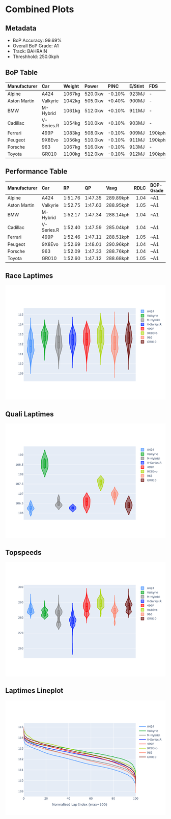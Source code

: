 # Combined Plots

## Metadata

- BoP Accuracy: 99.69%
- Overall BoP Grade: A1
- Track: BAHRAIN
- Threshhold: 250.0kph

## BoP Table
| Manufacturer   | Car        | Weight   | Power   | PINC   | E/Stint   | FDS    | RDP    | QDP    | TDP    |
|:---------------|:-----------|:---------|:--------|:-------|:----------|:-------|:-------|:-------|:-------|
| Alpine         | A424       | 1067kg   | 520.0kw | -0.10% | 923MJ     | -      | 52.35% | 61.85% | 27.84% |
| Aston Martin   | Valkyrie   | 1042kg   | 505.0kw | +0.40% | 900MJ     | -      | 53.59% | 53.33% | 21.51% |
| BMW            | M-Hybrid   | 1061kg   | 512.0kw | +0.10% | 911MJ     | -      | 53.26% | 57.23% | 34.54% |
| Cadillac       | V-Series.R | 1054kg   | 510.0kw | +0.10% | 903MJ     | -      | 47.80% | 56.73% | 19.63% |
| Ferrari        | 499P       | 1083kg   | 508.0kw | -0.10% | 909MJ     | 190kph | 53.02% | 42.32% | 9.88%  |
| Peugeot        | 9X8Evo     | 1056kg   | 510.0kw | -0.10% | 911MJ     | 190kph | 48.47% | 51.26% | 16.02% |
| Porsche        | 963        | 1067kg   | 516.0kw | -0.10% | 913MJ     | -      | 50.87% | 45.25% | 30.77% |
| Toyota         | GR010      | 1100kg   | 512.0kw | -0.10% | 912MJ     | 190kph | 52.43% | 57.12% | 12.82% |

## Performance Table
| Manufacturer   | Car        | RP      | QP      | Vavg      |   RDLC | BOP-Grade   | Match   |
|:---------------|:-----------|:--------|:--------|:----------|-------:|:------------|:--------|
| Alpine         | A424       | 1:51.76 | 1:47.35 | 289.89kph |   1.04 | ~A1         | 99.51%  |
| Aston Martin   | Valkyrie   | 1:52.75 | 1:47.63 | 288.95kph |   1.05 | ~A1         | 100.00% |
| BMW            | M-Hybrid   | 1:52.17 | 1:47.34 | 288.14kph |   1.04 | ~A1         | 100.00% |
| Cadillac       | V-Series.R | 1:52.40 | 1:47.59 | 285.04kph |   1.04 | ~A1         | 100.00% |
| Ferrari        | 499P       | 1:52.46 | 1:47.11 | 288.51kph |   1.05 | ~A1         | 99.84%  |
| Peugeot        | 9X8Evo     | 1:52.69 | 1:48.01 | 290.96kph |   1.04 | ~A1         | 98.62%  |
| Porsche        | 963        | 1:52.09 | 1:47.33 | 288.76kph |   1.04 | ~A1         | 99.80%  |
| Toyota         | GR010      | 1:52.60 | 1:47.12 | 288.68kph |   1.05 | ~A1         | 99.71%  |

## Race Laptimes
![Race Laptimes](images/race_violin.png)

## Quali Laptimes
![Quali Laptimes](images/quali_violin.png)

## Topspeeds
![Topspeeds](images/topspeed_violin.png)

## Laptimes Lineplot
![Laptimes Lineplot](images/laptime_line.png)

